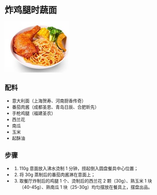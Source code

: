 # 炸鸡腿时蔬面

![炸鸡腿时蔬面](/images/炸鸡腿时蔬面.png)

## 配料

- 意大利面（上海贺寿、河南厨香传奇）
- 番茄肉酱（成都圣恩、青岛日辰、合肥昕先）
- 手枪鸡腿（福建圣农）
- 西兰花
- 南瓜
- 玉米
- 起酥油

## 步骤

- 1. 110g 意面放入沸水烫制 1 分钟，捞起倒入圆盘餐具中心位置；
- 2. 将 30g 蒸制后的番茄肉酱淋在意面上；
- 3. 取餐厅炸制后的鸡腿 1 个、烫制后的西兰花 2 颗（30g）、熟玉米 1 块（40-45g）、熟南瓜 1 块（25-30g）均匀摆放在餐具上，摆盘出品。
